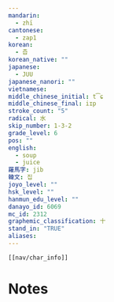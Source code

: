```yaml
---
mandarin:
  - zhī
cantonese:
  - zap1
korean:
  - 즙
korean_native: ""
japanese:
  - JUU
japanese_nanori: ""
vietnamese:
middle_chinese_initial: t͡ɕ
middle_chinese_final: iɪp
stroke_count: "5"
radical: 水
skip_number: 1-3-2
grade_level: 6
pos: ""
english:
  - soup
  - juice
羅馬字: jib
韓文: 집
joyo_level: ""
hsk_level: ""
hanmun_edu_level: ""
danayo_id: 6069
mc_id: 2312
graphemic_classification: 十
stand_in: "TRUE"
aliases:
---
```

```meta-bind-embed
[[nav/char_info]]
```

# Notes
